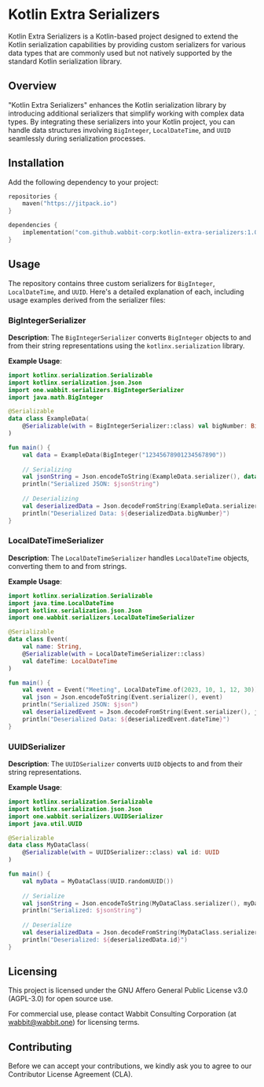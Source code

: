 # Kotlin Extra Serializers

Kotlin Extra Serializers is a Kotlin-based project designed to extend the Kotlin serialization capabilities by providing custom serializers for various data types that are commonly used but not natively supported by the standard Kotlin serialization library.

## Overview

"Kotlin Extra Serializers" enhances the Kotlin serialization library by introducing additional serializers that simplify working with complex data types. By integrating these serializers into your Kotlin project, you can handle data structures involving `BigInteger`, `LocalDateTime`, and `UUID` seamlessly during serialization processes.

## Installation

Add the following dependency to your project:

```kotlin
repositories {
    maven("https://jitpack.io")
}

dependencies {
    implementation("com.github.wabbit-corp:kotlin-extra-serializers:1.0.0")
}
```

## Usage

The repository contains three custom serializers for `BigInteger`, `LocalDateTime`, and `UUID`. Here's a detailed explanation of each, including usage examples derived from the serializer files:

### BigIntegerSerializer

**Description**: 
The `BigIntegerSerializer` converts `BigInteger` objects to and from their string representations using the `kotlinx.serialization` library.

**Example Usage**:
```kotlin
import kotlinx.serialization.Serializable
import kotlinx.serialization.json.Json
import one.wabbit.serializers.BigIntegerSerializer
import java.math.BigInteger

@Serializable
data class ExampleData(
    @Serializable(with = BigIntegerSerializer::class) val bigNumber: BigInteger
)

fun main() {
    val data = ExampleData(BigInteger("12345678901234567890"))
    
    // Serializing
    val jsonString = Json.encodeToString(ExampleData.serializer(), data)
    println("Serialized JSON: $jsonString")
    
    // Deserializing
    val deserializedData = Json.decodeFromString(ExampleData.serializer(), jsonString)
    println("Deserialized Data: ${deserializedData.bigNumber}")
}
```

### LocalDateTimeSerializer

**Description**:
The `LocalDateTimeSerializer` handles `LocalDateTime` objects, converting them to and from strings.

**Example Usage**:
```kotlin
import kotlinx.serialization.Serializable
import java.time.LocalDateTime
import kotlinx.serialization.json.Json
import one.wabbit.serializers.LocalDateTimeSerializer

@Serializable
data class Event(
    val name: String,
    @Serializable(with = LocalDateTimeSerializer::class)
    val dateTime: LocalDateTime
)

fun main() {
    val event = Event("Meeting", LocalDateTime.of(2023, 10, 1, 12, 30))
    val json = Json.encodeToString(Event.serializer(), event)
    println("Serialized JSON: $json")
    val deserializedEvent = Json.decodeFromString(Event.serializer(), json)
    println("Deserialized Data: ${deserializedEvent.dateTime}")
}
```

### UUIDSerializer

**Description**:
The `UUIDSerializer` converts `UUID` objects to and from their string representations.

**Example Usage**:
```kotlin
import kotlinx.serialization.Serializable
import kotlinx.serialization.json.Json
import one.wabbit.serializers.UUIDSerializer
import java.util.UUID

@Serializable
data class MyDataClass(
    @Serializable(with = UUIDSerializer::class) val id: UUID
)

fun main() {
    val myData = MyDataClass(UUID.randomUUID())
    
    // Serialize
    val jsonString = Json.encodeToString(MyDataClass.serializer(), myData)
    println("Serialized: $jsonString")
    
    // Deserialize
    val deserializedData = Json.decodeFromString(MyDataClass.serializer(), jsonString)
    println("Deserialized: ${deserializedData.id}")
}
```

## Licensing

This project is licensed under the GNU Affero General Public License v3.0 (AGPL-3.0) for open source use.

For commercial use, please contact Wabbit Consulting Corporation (at wabbit@wabbit.one) for licensing terms.

## Contributing

Before we can accept your contributions, we kindly ask you to agree to our Contributor License Agreement (CLA).
